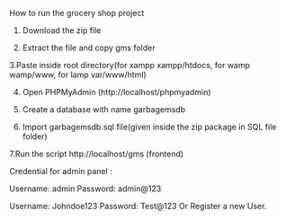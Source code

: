How to run the grocery shop project

1. Download the  zip file

2. Extract the file and copy gms folder

3.Paste inside root directory(for xampp xampp/htdocs, for wamp wamp/www, for lamp var/www/html)

4. Open PHPMyAdmin (http://localhost/phpmyadmin)

5. Create a database with name garbagemsdb

6. Import garbagemsdb.sql file(given inside the zip package in SQL file folder)

7.Run the script http://localhost/gms (frontend)



Credential for admin panel :

Username: admin
Password: admin@123



Username: Johndoe123
Password: Test@123
Or Register a new User.
